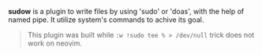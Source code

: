 **sudow** is a plugin to write files by using 'sudo' or 'doas', with the help of named pipe. It utilize system's commands to achive its goal.

> This plugin was built while `:w !sudo tee % > /dev/null` trick does not work on neovim.
